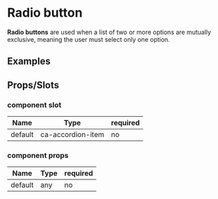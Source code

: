 
# Radio button

**Radio buttons** are used when a list of two or more options are mutually exclusive, meaning the user must select only one option.


## Examples

<CodeSnippet codePenId="zLBJoq"></CodeSnippet>

## Props/Slots

### component slot

| Name | Type | required |
| ------ | ----------- | ------ |
| default   | ca-accordion-item | no | 

### component props

| Name | Type | required |
| ------ | ----------- | ------ |
| default   | any | no |